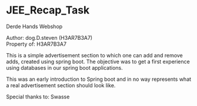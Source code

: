 # JEE_Recap_Task
Derde Hands Webshop

Author: dog.D.steven (H3AR7B3A7)<br>
Property of: H3AR7B3A7

This is a simple advertisement section to which one can add and remove adds, created using spring boot.
The objective was to get a first experience using databases in our spring boot applications.

This was an early introduction to Spring boot and in no way represents what a real advertisement section should look like.

Special thanks to: Swasse

